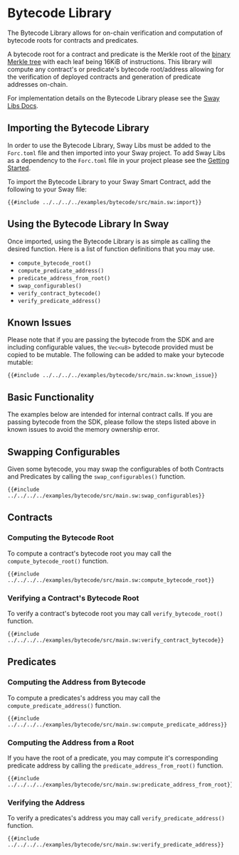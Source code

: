 # Bytecode Library

The Bytecode Library allows for on-chain verification and computation of bytecode roots for contracts and predicates.

A bytecode root for a contract and predicate is the Merkle root of the [binary Merkle tree](https://github.com/FuelLabs/fuel-specs/blob/master/src/protocol/cryptographic-primitives.md#binary-merkle-tree) with each leaf being 16KiB of instructions. This library will compute any contract's or predicate's bytecode root/address allowing for the verification of deployed contracts and generation of predicate addresses on-chain.

For implementation details on the Bytecode Library please see the [Sway Libs Docs](https://fuellabs.github.io/sway-libs/master/sway_libs/bytecode/index.html).

## Importing the Bytecode Library

In order to use the Bytecode Library, Sway Libs must be added to the `Forc.toml` file and then imported into your Sway project. To add Sway Libs as a dependency to the `Forc.toml` file in your project please see the [Getting Started](../getting_started/index.md).

To import the Bytecode Library to your Sway Smart Contract, add the following to your Sway file:

```sway
{{#include ../../../../examples/bytecode/src/main.sw:import}}
```

## Using the Bytecode Library In Sway

Once imported, using the Bytecode Library is as simple as calling the desired function. Here is a list of function definitions that you may use.

- `compute_bytecode_root()`
- `compute_predicate_address()`
- `predicate_address_from_root()`
- `swap_configurables()`
- `verify_contract_bytecode()`
- `verify_predicate_address()`

## Known Issues

Please note that if you are passing the bytecode from the SDK and are including configurable values, the `Vec<u8>` bytecode provided must be copied to be mutable. The following can be added to make your bytecode mutable:

```sway
{{#include ../../../../examples/bytecode/src/main.sw:known_issue}}
```

## Basic Functionality

The examples below are intended for internal contract calls. If you are passing bytecode from the SDK, please follow the steps listed above in known issues to avoid the memory ownership error.

## Swapping Configurables

Given some bytecode, you may swap the configurables of both Contracts and Predicates by calling the `swap_configurables()` function.

```sway
{{#include ../../../../examples/bytecode/src/main.sw:swap_configurables}}
```

## Contracts

### Computing the Bytecode Root

To compute a contract's bytecode root you may call the `compute_bytecode_root()` function.

```sway
{{#include ../../../../examples/bytecode/src/main.sw:compute_bytecode_root}}
```

### Verifying a Contract's Bytecode Root

To verify a contract's bytecode root you may call `verify_bytecode_root()` function.

```sway
{{#include ../../../../examples/bytecode/src/main.sw:verify_contract_bytecode}}
```

## Predicates

### Computing the Address from Bytecode

To compute a predicates's address you may call the `compute_predicate_address()` function.

```sway
{{#include ../../../../examples/bytecode/src/main.sw:compute_predicate_address}}
```

### Computing the Address from a Root

If you have the root of a predicate, you may compute it's corresponding predicate address by calling the `predicate_address_from_root()` function.

```sway
{{#include ../../../../examples/bytecode/src/main.sw:predicate_address_from_root}}
```

### Verifying the Address

To verify a predicates's address you may call `verify_predicate_address()` function.

```sway
{{#include ../../../../examples/bytecode/src/main.sw:verify_predicate_address}}
```
